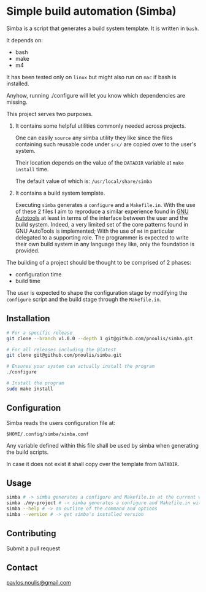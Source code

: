 # Simple build automation (Simba)

Simba is a script that generates a build system template. It is written
in `bash`.

It depends on:

- bash
- make
- m4

It has been tested only on `linux` but might also run on `mac` if bash
is installed.

Anyhow, running ./configure will let you know which dependencies are
missing.

This project serves two purposes.

1. It contains some helpful utilities commonly needed across projects.

   One can easily `source` any simba utility they like since the files
   containing such reusable code under `src/` are copied over to the
   user's system.

   Their location depends on the value of the `DATADIR` variable at
   `make install` time.

   The default value of which is: `/usr/local/share/simba`

2. It contains a build system template.

   Executing `simba` generates a `configure` and a `Makefile.in`. With
   the use of these 2 files I aim to reproduce a similar experience
   found in [GNU Autotools](https://www.gnu.org/software/automake/manual/html_node/index.html)
   at least in terms of the interface between the user and the build
   system. Indeed, a very limited set of the core patterns found in
   GNU AutoTools is implemented; With the use of `m4` in particular
   delegated to a supporting role. The programmer is expected to write
   their own build system in any language they like, only the
   foundation is provided.


The building of a project should be thought to be comprised of 2 phases:

- configuration time
- build time

The user is expected to shape the configuration stage by modifying the
`configure` script and the build stage through the `Makefile.in`.

## Installation

```sh
# For a specific release
git clone --branch v1.0.0 --depth 1 git@github.com/pnoulis/simba.git

# For all releases including the @latest
git clone git@github.com/pnoulis/simba.git

# Ensures your system can actually install the program
./configure

# Install the program
sudo make install
```

## Configuration

Simba reads the users configuration file at:

`$HOME/.config/simba/simba.conf`

Any variable defined within this file shall be used by simba when
generating the build scripts.

In case it does not exist it shall copy over the template from
`DATADIR`.

## Usage

```sh
simba # -> simba generates a configure and Makefile.in at the current working directory
simba ./my-project # -> simba generates a configure and Makefile.in with 'my-project'
simba --help # -> an outline of the command and options
simba --version # -> get simba's installed version
```

## Contributing

Submit a pull request

## Contact

pavlos.noulis@gmail.com
